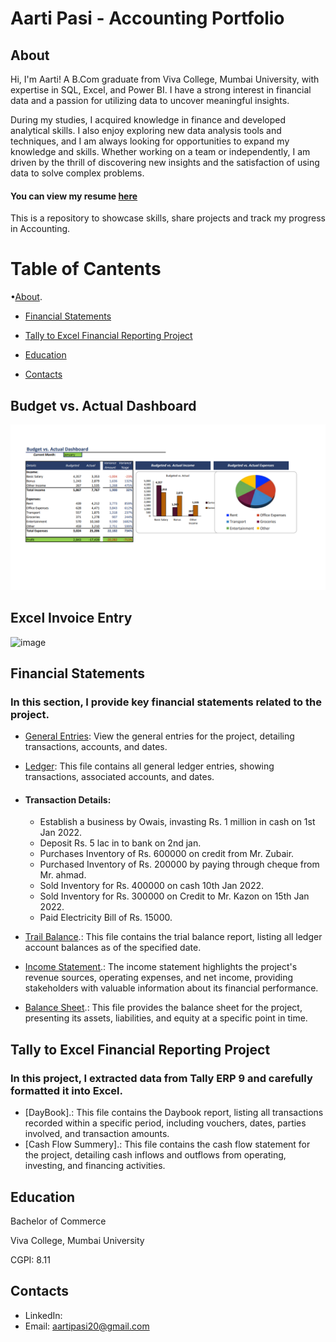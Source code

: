 # Aarti Pasi - Accounting Portfolio
## About
Hi, I'm Aarti! A B.Com graduate from Viva College, Mumbai University, with expertise in SQL, Excel, and Power BI. I have a strong interest in financial data and a passion for utilizing data to uncover meaningful insights.
  
During my studies, I acquired knowledge in finance and developed analytical skills.
 I also enjoy exploring new data analysis tools and techniques, and I am always looking for opportunities to expand my knowledge and skills. Whether working on a team or independently, I am driven by the thrill of discovering new insights and the satisfaction of using data to solve complex problems.

#### You can view my resume [here](Aarti_Pasi_Resume.pdf)

This is a repository to showcase skills, share projects and track my progress in Accounting.

# Table of Cantents
•[About](#about).

- [Financial Statements](#financial-statements)

- [Tally to Excel Financial Reporting Project](#Tally-to-Excel-Financial-Reporting-Project)

- [Education](#Education)

- [Contacts](#Contacts)



## Budget vs. Actual Dashboard
![Budget vs. Actual Dashboard](https://github.com/AartiPasi/Accounting_Portfolio/blob/bf7503080aa9388f00b86d64dda15ff246fd8e98/Budget_vs._Actual_Dashboard.png)

## Excel Invoice Entry
 ![image](https://github.com/AartiPasi/Accounting_Portfolio/assets/160120926/6725ca5e-ffb8-4fd6-bbd5-a0b7bf8c86e6)



 ## Financial Statements
### In this section, I provide key financial statements related to the project.

- [General Entries](General_Entries.pdf): View the general entries for the project, detailing transactions, accounts, and dates.
- [Ledger](Ledger.pdf):  This file contains all general ledger entries, showing transactions, associated accounts, and dates.
- #### Transaction Details:
  * Establish a business by Owais, invasting Rs. 1 million in cash on 1st Jan 2022.
  * Deposit Rs. 5 lac in to bank on 2nd jan.
  * Purchases Inventory of Rs. 600000 on credit from Mr. Zubair.
  * Purchased Inventory of Rs. 200000 by paying through cheque from Mr. ahmad.
  * Sold Inventory for Rs. 400000 on cash 10th Jan 2022.
  * Sold Inventory for Rs. 300000 on Credit to Mr. Kazon on 15th Jan 2022.
  * Paid Electricity Bill of Rs. 15000.
 
- [Trail Balance](Trail_Balance).: This file contains the trial balance report, listing all ledger account balances as of the specified date.
- [Income Statement](Income_Statement).: The income statement highlights the project's revenue sources, operating expenses, and net income, providing stakeholders with valuable information about its financial performance.
- [Balance Sheet](Balance_Sheet).: This file provides the balance sheet for the project, presenting its assets, liabilities, and equity at a specific point in time.

## Tally to Excel Financial Reporting Project
### In this project, I extracted data from Tally ERP 9 and carefully formatted it into Excel.
- [DayBook].: This file contains the Daybook report, listing all transactions recorded within a specific period, including vouchers, dates, parties involved, and transaction amounts.
- [Cash Flow Summery].: This file contains the cash flow statement for the project, detailing cash inflows and outflows from operating, investing, and financing activities.

## Education

Bachelor of Commerce                                                                                                  

Viva College, Mumbai University                   

  CGPI: 8.11   

## Contacts

- LinkedIn:
- Email: aartipasi20@gmail.com






